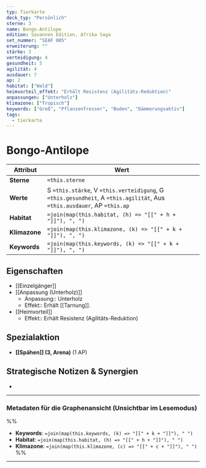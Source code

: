 ```yaml
---
typ: Tierkarte
deck_typ: "Persönlich"
sterne: 3
name: Bongo-Antilope
edition: Savannen Edition, Afrika Saga
set_nummer: "SEAF 005"
erweiterung: ""
stärke: 3
verteidigung: 4
gesundheit: 5
agilität: 4
ausdauer: 7
ap: 2
habitat: ["Wald"]
heimvorteil_effekt: "Erhält Resistenz (Agilitäts-Reduktion)"
anpassungen: ["Unterholz"]
klimazone: ["Tropisch"]
keywords: ["Groß", "Pflanzenfresser", "Boden", "Dämmerungsaktiv"]
tags:
  - tierkarte
---
```


# Bongo-Antilope

| Attribut | Wert |
|---|---|
| **Sterne** | `=this.sterne` |
| **Werte** | S `=this.stärke`, V `=this.verteidigung`, G `=this.gesundheit`, A `=this.agilität`, Aus `=this.ausdauer`, AP `=this.ap` |
| **Habitat** | `=join(map(this.habitat, (h) => "[[" + h + "]]"), ", ")` |
| **Klimazone**| `=join(map(this.klimazone, (k) => "[[" + k + "]]"), ", ")` |
| **Keywords** | `=join(map(this.keywords, (k) => "[[" + k + "]]"), ", ")` |

## Eigenschaften

- [[Einzelgänger]]
- [[Anpassung (Unterholz)]]
	- Anpassung:: Unterholz
	- Effekt:: Erhält [[Tarnung]].
- [[Heimvorteil]]
	- Effekt:: Erhält Resistenz (Agilitäts-Reduktion)


## Spezialaktion

- **[[Spähen]] (3, Arena)** (1 AP)

## Strategische Notizen & Synergien

-

---
### Metadaten für die Graphenansicht (Unsichtbar im Lesemodus)
%%
- **Keywords**: `=join(map(this.keywords, (k) => "[[" + k + "]]"), " ")`
- **Habitat**: `=join(map(this.habitat, (h) => "[[" + h + "]]"), " ")`
- **Klimazone**: `=join(map(this.klimazone, (c) => "[[" + c + "]]"), " ")`
%%
---
